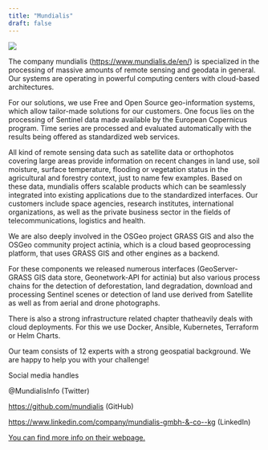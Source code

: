 ```yaml
---
title: "Mundialis"
draft: false
---
```


![](/images/sponsor/mundialis-logo.svg)

The company mundialis (https://www.mundialis.de/en/) is specialized in the processing of massive amounts of remote sensing and geodata in general. Our systems are operating in powerful computing centers with cloud-based architectures.

For our solutions, we use Free and Open Source geo-information systems, which allow tailor-made solutions for our customers. One focus lies on the processing of Sentinel data made available by the European Copernicus program. Time series are processed and evaluated automatically with the results being offered as standardized web services.

All kind of remote sensing data such as satellite data or orthophotos covering large areas provide information on recent changes in land use, soil moisture, surface temperature, flooding or vegetation status in the agricultural and forestry context, just to name few examples. Based on these data, mundialis offers scalable products which can be seamlessly integrated into existing applications due to the standardized interfaces. Our customers include space agencies, research institutes, international organizations, as well as the private business sector in the fields of telecommunications, logistics and health.

We are also deeply involved in the OSGeo project GRASS GIS and also the OSGeo community project actinia, which is a cloud based geoprocessing platform, that uses GRASS GIS and other engines as a backend.

For these components we released numerous interfaces (GeoServer-GRASS GIS data store, Geonetwork-API for actinia) but also various process chains for the detection of deforestation, land degradation, download and processing Sentinel scenes or detection of land use derived from Satellite as well as from aerial and drone photographs.

There is also a strong infrastructure related chapter thatheavily deals with cloud deployments. For this we use Docker, Ansible, Kubernetes, Terraform or Helm Charts.

Our team consists of 12 experts with a strong geospatial background. We are happy to help you with your challenge!

Social media handles

@MundialisInfo (Twitter)

https://github.com/mundialis (GitHub)

https://www.linkedin.com/company/mundialis-gmbh-&-co--kg (LinkedIn)

[You can find more info on their webpage.](https://www.mundialis.de/en/)
